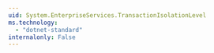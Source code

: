 ```yaml
---
uid: System.EnterpriseServices.TransactionIsolationLevel
ms.technology: 
  - "dotnet-standard"
internalonly: False
---
```

